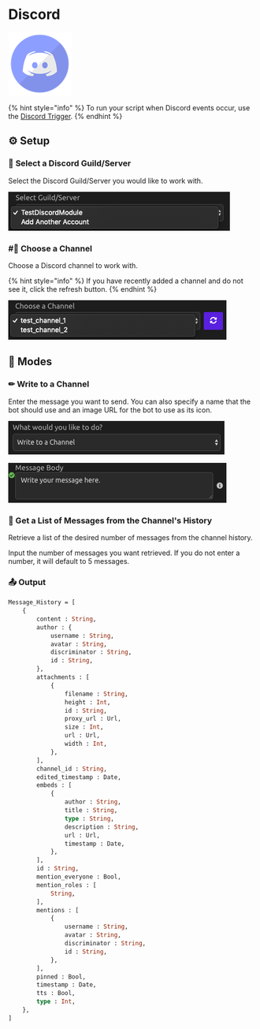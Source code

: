 # Discord

![Interact with Discord channels using the WayScript bot.](../../.gitbook/assets/discord.png)

{% hint style="info" %}
To run your script when Discord events occur, use the [Discord Trigger](../triggers/discord-trigger.md).
{% endhint %}

## ⚙ **Setup**

### 🔎 **Select a Discord Guild/Server**

Select the Discord Guild/Server you would like to work with.

![](../../.gitbook/assets/img1.png)

### \#⃣ **Choose a Channel**

Choose a Discord channel to work with.

{% hint style="info" %}
If you have recently added a channel and do not see it, click the refresh button.
{% endhint %}

![](../../.gitbook/assets/img2%20%284%29.png)

## 🤖 **Modes**

### ✏ **Write to a Channel**

Enter the message you want to send. You can also specify a name that the bot should use and an image URL for the bot to use as its icon.

![](../../.gitbook/assets/img3%20%284%29.png)

![](../../.gitbook/assets/img4.png)

### 💬 Get a List of Messages from the Channel's History

Retrieve a list of the desired number of messages from the channel history.

Input the number of messages you want retrieved. If you do not enter a number, it will default to 5 messages.

### 📤 Output

```graphql
Message_History = [
    {
        content : String, 
        author : {
            username : String, 
            avatar : String, 
            discriminator : String, 
            id : String,
        },
        attachments : [
            {
                filename : String, 
                height : Int, 
                id : String, 
                proxy_url : Url, 
                size : Int, 
                url : Url, 
                width : Int, 
            },
        ],
        channel_id : String, 
        edited_timestamp : Date, 
        embeds : [
            {
                author : String, 
                title : String, 
                type : String, 
                description : String, 
                url : Url, 
                timestamp : Date,
            },
        ],
        id : String, 
        mention_everyone : Bool, 
        mention_roles : [
            String, 
        ],
        mentions : [
            {
                username : String, 
                avatar : String,
                discriminator : String, 
                id : String,
            },
        ],
        pinned : Bool, 
        timestamp : Date, 
        tts : Bool, 
        type : Int, 
    },
]
```

